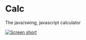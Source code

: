 Calc
====

The java/swing, javascript calculator

[![Screen short](https://raw.github.com/javadev/calc/master/calc.png)](https://github.com/javadev/calc)
